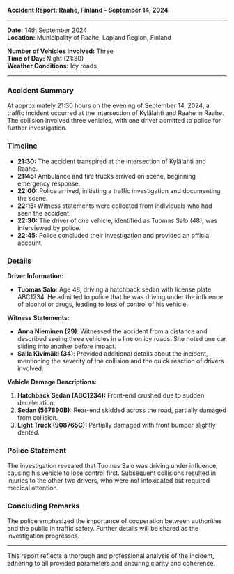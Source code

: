 

**Accident Report: Raahe, Finland - September 14, 2024**

---

**Date:** 14th September 2024  
**Location:** Municipality of Raahe, Lapland Region, Finland  

**Number of Vehicles Involved:** Three  
**Time of Day:** Night (21:30)  
**Weather Conditions:** Icy roads  

---

### **Accident Summary**

At approximately 21:30 hours on the evening of September 14, 2024, a traffic incident occurred at the intersection of Kylälahti and Raahe in Raahe. The collision involved three vehicles, with one driver admitted to police for further investigation.

### **Timeline**

- **21:30:** The accident transpired at the intersection of Kylälahti and Raahe.
- **21:45:** Ambulance and fire trucks arrived on scene, beginning emergency response.
- **22:00:** Police arrived, initiating a traffic investigation and documenting the scene.
- **22:15:** Witness statements were collected from individuals who had seen the accident.
- **22:30:** The driver of one vehicle, identified as Tuomas Salo (48), was interviewed by police.
- **22:45:** Police concluded their investigation and provided an official account.

### **Details**

**Driver Information:**
- **Tuomas Salo**: Age 48, driving a hatchback sedan with license plate ABC1234. He admitted to police that he was driving under the influence of alcohol or drugs, leading to loss of control of his vehicle.

**Witness Statements:**
- **Anna Nieminen (29)**: Witnessed the accident from a distance and described seeing three vehicles in a line on icy roads. She noted one car sliding into another before impact.
- **Salla Kivimäki (34)**: Provided additional details about the incident, mentioning the severity of the collision and the quick reaction of drivers involved.

**Vehicle Damage Descriptions:**
1. **Hatchback Sedan (ABC1234):** Front-end crushed due to sudden deceleration.
2. **Sedan (567890B):** Rear-end skidded across the road, partially damaged from collision.
3. **Light Truck (908765C):** Partially damaged with front bumper slightly dented.

### **Police Statement**

The investigation revealed that Tuomas Salo was driving under influence, causing his vehicle to lose control first. Subsequent collisions resulted in injuries to the other two drivers, who were not intoxicated but required medical attention.

### **Concluding Remarks**

The police emphasized the importance of cooperation between authorities and the public in traffic safety. Further details will be shared as the investigation progresses.

---

This report reflects a thorough and professional analysis of the incident, adhering to all provided parameters and ensuring clarity and coherence.